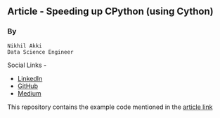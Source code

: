 ## Article - Speeding up CPython (using Cython)

### By
    Nikhil Akki
    Data Science Engineer

Social Links -
* [LinkedIn](https://www.linkedin.com/in/nikhilakki/)
* [GitHub](https://github.com/nikhilakki)
* [Medium](https://medium.com/@nikhilakki)

This repository contains the example code mentioned in the [article link]()

